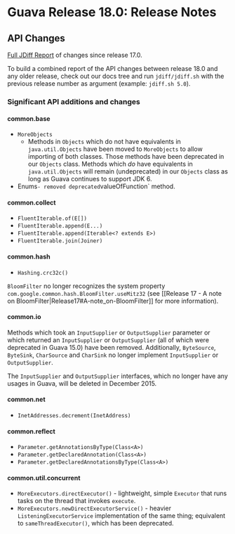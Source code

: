 # Guava Release 18.0: Release Notes

## API Changes

[Full JDiff Report](http://google.github.io/guava/releases/18.0/api/diffs/) of changes since release 17.0.

To build a combined report of the API changes between release 18.0 and any older release, check out our docs tree and run `jdiff/jdiff.sh` with the previous release number as argument (example: `jdiff.sh 5.0`).

### Significant API additions and changes

#### common.base

  * `MoreObjects`
    * Methods in `Objects` which do not have equivalents in `java.util.Objects` have been moved to `MoreObjects` to allow importing of both classes. Those methods have been deprecated in our `Objects` class. Methods which _do_ have equivalents in `java.util.Objects` will remain (undeprecated) in our `Objects` class as long as Guava continues to support JDK 6.
  * Enums` - removed deprecated `valueOfFunction` method.

#### common.collect

  * `FluentIterable.of(E[])`
  * `FluentIterable.append(E...)`
  * `FluentIterable.append(Iterable<? extends E>)`
  * `FluentIterable.join(Joiner)`

#### common.hash

  * `Hashing.crc32c()`

`BloomFilter` no longer recognizes the system property `com.google.common.hash.BloomFilter.useMitz32` (see [[Release 17 - A note on BloomFilter|Release17#A-note_on-BloomFilter]] for more information).

#### common.io

Methods which took an `InputSupplier` or `OutputSupplier` parameter or which returned an `InputSupplier` or `OutputSupplier` (all of which were deprecated in Guava 15.0) have been removed. Additionally, `ByteSource`, `ByteSink`, `CharSource` and `CharSink` no longer implement `InputSupplier` or `OutputSupplier`.

The `InputSupplier` and `OutputSupplier` interfaces, which no longer have any usages in Guava, will be deleted in December 2015.

#### common.net

  * `InetAddresses.decrement(InetAddress)`

#### common.reflect

  * `Parameter.getAnnotationsByType(Class<A>)`
  * `Parameter.getDeclaredAnnotation(Class<A>)`
  * `Parameter.getDeclaredAnnotationsByType(Class<A>)`

#### common.util.concurrent

  * `MoreExecutors.directExecutor()` - lightweight, simple `Executor` that runs tasks on the thread that invokes `execute`.
  * `MoreExecutors.newDirectExecutorService()` - heavier `ListeningExecutorService` implementation of the same thing; equivalent to `sameThreadExecutor()`, which has been deprecated.
